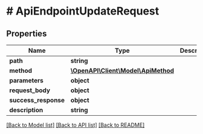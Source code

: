# # ApiEndpointUpdateRequest

## Properties

Name | Type | Description | Notes
------------ | ------------- | ------------- | -------------
**path** | **string** |  |
**method** | [**\OpenAPI\Client\Model\ApiMethod**](ApiMethod.md) |  |
**parameters** | **object** |  | [optional]
**request_body** | **object** |  | [optional]
**success_response** | **object** |  | [optional]
**description** | **string** |  |

[[Back to Model list]](../../README.md#models) [[Back to API list]](../../README.md#endpoints) [[Back to README]](../../README.md)
